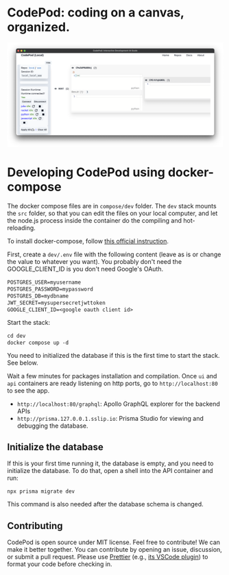 # CodePod: coding on a canvas, organized.

![screenshot](./screenshot.png)

# Developing CodePod using docker-compose

The docker compose files are in `compose/dev` folder. The `dev` stack mounts the
`src` folder, so that you can edit the files on your local computer, and let the
node.js process inside the container do the compiling and hot-reloading.

To install docker-compose, follow [this official instruction](https://docs.docker.com/compose/install/linux/).

First, create a `dev/.env` file with the following content (leave as is or change the value to
whatever you want). You probably don't need the GOOGLE_CLIENT_ID is you don't need Google's OAuth.

```
POSTGRES_USER=myusername
POSTGRES_PASSWORD=mypassword
POSTGRES_DB=mydbname
JWT_SECRET=mysupersecretjwttoken
GOOGLE_CLIENT_ID=<google oauth client id>
```

Start the stack:

```
cd dev
docker compose up -d
```

You need to initialized the database if this is the first time to start the stack. See below.

Wait a few minutes for packages installation and compilation. Once `ui` and
`api` containers are ready listening on http ports, go to `http://localhost:80`
to see the app.

- `http://localhost:80/graphql`: Apollo GraphQL explorer for the backend APIs
- `http://prisma.127.0.0.1.sslip.io`: Prisma Studio for viewing and debugging the database.

## Initialize the database

If this is your first time running it, the database is empty, and you need to
initialize the database. To do that, open a shell into the API container and run:

```
npx prisma migrate dev
```

This command is also needed after the database schema is changed.

## Contributing

CodePod is open source under MIT license. Feel free to contribute! We can make
it better together. You can contribute by opening an issue, discussion, or
submit a pull request. Please use [Prettier](https://prettier.io/) (e.g., [its
VSCode
plugin](https://marketplace.visualstudio.com/items?itemName=esbenp.prettier-vscode))
to format your code before checking in.
